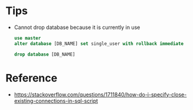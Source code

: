 
# Tips
- Cannot drop database because it is currently in use

    ```sql
    use master
    alter database [DB_NAME] set single_user with rollback immediate

    drop database [DB_NAME]
    ```

# Reference
- https://stackoverflow.com/questions/1711840/how-do-i-specify-close-existing-connections-in-sql-script